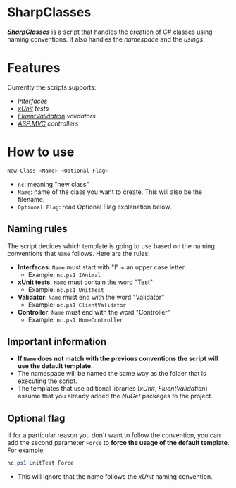# SharpClasses
***SharpClasses*** is a script that handles the creation of C# classes using naming conventions. It also handles the *namespace* and the *usings*.

# Features
Currently the scripts supports:
- *Interfaces*
- *[xUnit](https://xunit.net/) tests*
- *[FluentValidation](https://docs.fluentvalidation.net/en/latest/) validators*
- *[ASP.MVC](https://learn.microsoft.com/en-us/aspnet/mvc/overview/older-versions-1/controllers-and-routing/aspnet-mvc-controllers-overview-cs) controllers*

# How to use
```ps1
New-Class <Name> <Optional Flag>
```
- `nc`: meaning "new class"
- `Name`: name of the class you want to create. This will also be the filename.
- `Optional Flag`: read Optional Flag explanation below.

## Naming rules
The script decides which template is going to use based on the naming conventions that `Name` follows. Here are the rules:
- **Interfaces**: `Name` must start with "I" + an upper case letter.
    - Example: `nc.ps1 IAnimal`
- **xUnit tests**: `Name` must contain the word "Test"
    - Example: `nc.ps1 UnitTest`
- **Validator**: `Name` must end with the word "Validator"
    - Example: `nc.ps1 ClientValidator`
- **Controller**: `Name` must end with the word "Controller"
    - Example: `nc.ps1 HomeController`

## Important information
- **If `Name` does not match with the previous conventions the script will use the default template.**
- The namespace will be named the same way as the folder that is executing the script.
- The templates that use aditional libraries (*xUnit*, *FluentValidation*) assume that you already added the *NuGet* packages to the project.

## Optional flag
If for a particular reason you don't want to follow the convention, you can add the second parameter `Force` to **force the usage of the default template**. For example:
```ps1
nc.ps1 UnitTest Force
```
- This will ignore that the name follows the *xUnit* naming convention.

